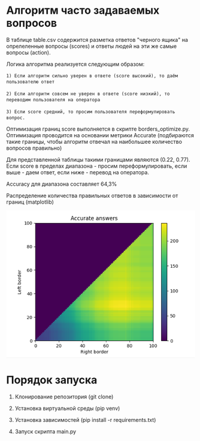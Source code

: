 # Алгоритм часто задаваемых вопросов

В таблице table.csv содержится разметка ответов "черного ящика" на опрелеленные вопросы (scores) и ответы людей на эти же самые вопросы (action).

Логика алгоритма реализуется следующим образом:
	
	1) Если алгоритм сильно уверен в ответе (score высокий), то даём пользователю ответ 
	
	2) Если алгоритм совсем не уверен в ответе (score низкий), то переводим пользователя на оператора 
	
	3) Если score средний, то просим пользователя переформулировать вопрос.
	
Оптимизация границ score выполняется в скрипте borders_optimize.py. Оптимизация проводится на основании метрики Accurate (подбираются такие границы, чтобы алгоритм отвечал на наибольшее количество вопросов правильно)

Для представленной таблицы такими границами являются (0.22, 0.77). Если score в пределах диапазона - просим переформулировать, если выше - даем ответ, если ниже - перевод на оператора. 

Accuracy для диапазона составляет 64,3%

Распределение количества правильных ответов в зависимости от границ (matplotlib)

![pic1](https://github.com/divergg/blackBox/blob/master/plot.PNG)

# Порядок запуска

1) Клонирование репозитория (git clone)

2) Установка виртуальной среды (pip venv)

3) Установка зависимостей (pip install -r requirements.txt)

4) Запуск скрипта main.py
